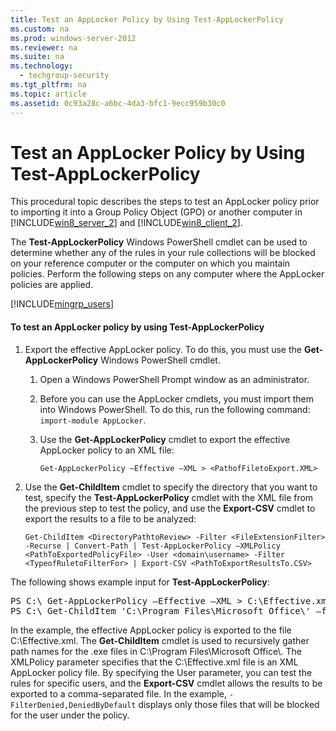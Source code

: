 ```yaml
---
title: Test an AppLocker Policy by Using Test-AppLockerPolicy
ms.custom: na
ms.prod: windows-server-2012
ms.reviewer: na
ms.suite: na
ms.technology: 
  - techgroup-security
ms.tgt_pltfrm: na
ms.topic: article
ms.assetid: 0c93a28c-a6bc-4da3-bfc1-9ecc959b30c0
---
```

# Test an AppLocker Policy by Using Test-AppLockerPolicy
This procedural topic describes the steps to test an AppLocker policy prior to importing it into a Group Policy Object \(GPO\) or another computer in [!INCLUDE[win8_server_2](includes/win8_server_2_md.md)] and [!INCLUDE[win8_client_2](includes/win8_client_2_md.md)].

The **Test\-AppLockerPolicy** Windows PowerShell cmdlet can be used to determine whether any of the rules in your rule collections will be blocked on your reference computer or the computer on which you maintain policies. Perform the following steps on any computer where the AppLocker policies are applied.

[!INCLUDE[mingrp_users](includes/mingrp_users_md.md)]

#### To test an AppLocker policy by using Test\-AppLockerPolicy

1.  Export the effective AppLocker policy. To do this, you must use the **Get\-AppLockerPolicy** Windows PowerShell cmdlet.

    1.  Open a Windows PowerShell Prompt window as an administrator.

    2.  Before you can use the AppLocker cmdlets, you must import them into Windows PowerShell. To do this, run the following command: `import-module AppLocker`.

    3.  Use the **Get\-AppLockerPolicy** cmdlet to export the effective AppLocker policy to an XML file:

        `Get-AppLockerPolicy –Effective –XML > <PathofFiletoExport.XML>`

2.  Use the **Get\-ChildItem** cmdlet to specify the directory that you want to test, specify the **Test\-AppLockerPolicy** cmdlet with the XML file from the previous step to test the policy, and use the **Export\-CSV** cmdlet to export the results to a file to be analyzed:

    `Get-ChildItem <DirectoryPathtoReview> -Filter <FileExtensionFilter> -Recurse | Convert-Path | Test-AppLockerPolicy –XMLPolicy <PathToExportedPolicyFile> -User <domain\username> -Filter <TypeofRuletoFilterFor> | Export-CSV <PathToExportResultsTo.CSV>`

The following shows example input for **Test\-AppLockerPolicy**:

<pre>PS C:\ Get-AppLockerPolicy –Effective –XML > C:\Effective.xml
PS C:\ Get-ChildItem 'C:\Program Files\Microsoft Office\' –filter *.exe –Recurse | Convert-Path | Test-AppLockerPolicy –XMLPolicy C:\Effective.xml –User contoso\zwie –Filter Denied,DeniedByDefault | Export-CSV C:\BlockedFiles.csv</pre>

In the example, the effective AppLocker policy is exported to the file C:\\Effective.xml. The **Get\-ChildItem** cmdlet is used to recursively gather path names for the .exe files in C:\\Program Files\\Microsoft Office\\. The XMLPolicy parameter specifies that the C:\\Effective.xml file is an XML AppLocker policy file. By specifying the User parameter, you can test the rules for specific users, and the **Export\-CSV** cmdlet allows the results to be exported to a comma\-separated file. In the example, `-FilterDenied,DeniedByDefault` displays only those files that will be blocked for the user under the policy.


